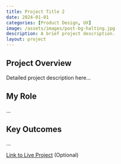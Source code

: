 ```yaml
---
title: Project Title 2
date: 2024-01-01
categories: [Product Design, UX]
image: /assets/images/post-bg-halting.jpg
description: A brief project description.
layout: project
---
```


## Project Overview

Detailed project description here...

## My Role

...

## Key Outcomes

...

[Link to Live Project](https://example.com) (Optional)